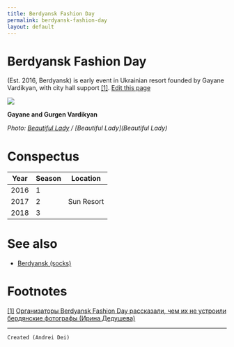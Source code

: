 ```yaml
---
title: Berdyansk Fashion Day
permalink: berdyansk-fashion-day
layout: default
---
```


# Berdyansk Fashion Day

(Est. 2016, Berdyansk) is early event in Ukrainian resort founded by Gayane Vardikyan, with city ​​hall support <span id="a1">[\[1\]](#f1)</span>. [Edit this page](http://prose.io/#indexmod/encyclopedia/edit/master/berdyansk-fashion-day.md)

![](http://beautiful-lady.com.ua/images/news/2017/05/gajaneGurgen.jpg)

**Gayane and Gurgen  Vardikyan**

*Photo: [Beautiful Lady](/photographer-name-page) / [Beautiful Lady](Beautiful Lady)*

# Conspectus

|Year|Season|Location|
|----|-----|---|
|2016|1||
|2017|2|Sun Resort|
|2018|3||

# See also

+ [Berdyansk (socks)](page-template)


# Footnotes

[[1]](#a1) <span id="f1"></span> [Организаторы Berdyansk Fashion Day рассказали, чем их не устроили бердянские фотографы (Ирина Дедушева)](http://pro.berdyansk.biz/content.php?id=44420)

---

`Created (Andrei Dei)`

